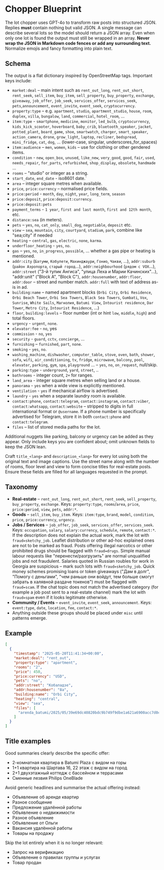 # Chopper Blueprint

The lot chopper uses GPT-4o to transform raw posts into structured JSON. Replies
**must** contain nothing but valid JSON. A single message can describe several
lots so the model should return a JSON array. Even when only one lot is found
the output must still be wrapped in an array. **Never wrap the JSON in Markdown
code fences or add any surrounding text.** Normalize emojis and fancy formatting into plain text.

## Schema
The output is a flat dictionary inspired by OpenStreetMap tags. Important keys include:

- `market:deal` – main intent such as `rent_out_long`, `rent_out_short`, `rent_seek`, `sell_item`, `buy_item`, `sell_property`, `buy_property`, `exchange`, `giveaway`, `job_offer`, `job_seek`, `services_offer`, `services_seek`, `pets`,`announcement`, `event_invite`, `event_seek`, `cryptocurrency`.
- `property:type` – e.g. `apartment`, `studio`, `apartment_studio`, `house`, `room`, `duplex`, `villa`, `bungalow`, `land`, `commercial`, `hotel_room`, ...
- `item:type` - `smartphone`, `medicine`, `monitor`, `led_bulb`, `cryptocurrency`, `kids_kick_scooter`, `hoverboard`, `baby_crib`, `bluetooth_speaker`, `jacket`, `potted_plant`, `board_game`, `shoe`, `smartwatch`, `charger`, `smart_speaker`, `action_camera`, `drone`, `grow_light`, `laptop`, `recliner`, `bedspread`, `mini_fridge`, `cat`, `dog`, ... (lower-case, singular, underscores_for_spaces)
- `item:audience` – `men`, `women`, `kids` – use for clothing or other gendered items.
- `condition` - `new`, `open_box`, `unused`, `like_new`, `very_good`, `good`, `fair`, `used`, `needs_repair`, `for_parts`, `refurbished`, `shop_display`, `obsolete`, `handmade` ... 
- `rooms` – "studio" or integer as a string.
- `start_date`, `end_date` - iso8601 date.`
- `area` – integer square metres when available.
- `price`, `price:currency` – normalised price fields.
- `price:period` - `month`, `day`, `night`, `year`, `long_term`, `season`
- `price:deposit`, `price:deposit:currency`.
- `price:deposit:pets`
- `payment_terms` - `1 year`, `first and last month`, `first and 12th month`, etc.
- `distance:sea` (in meters).
- `pets` – `yes`, `no`, `cat_only`, `small_dog`, `negotiable`, `deposit` etc.
- `view` – `sea`, `mountain`, `city`, `courtyard`, `stadium`, `park`, combine like "sea;city" if needed
- `heating` – `central`, `gas`, `electric`, `none`, `karma`.
- `underfloor_heating` - `yes`, `no`.
- `gas` – `yes`, `no`, `in_progress`, `possible`, ... whether a gas pipe or heating is mentioned.
- `addr:city` (`Батуми`, `Кобулети`, `Махинджаури`, `Гонио`, `Чакви`, ...), `addr:suburb` (`район Аэропорта`, `старый город`...), `addr:neighbourhood` (`рядом с VOX`...), `addr:street` ("3-й тупик Ангиса", "улица Леха и Марии Качинских"...), "addr:unit" ("Block A", "Block C"), `addr:housenumber`, `addr:floor`, `addr:door` – street and number match. `addr:full` with text of address as-is in ad.
- `building:name` – named apartment blocks (`Orbi City`, `Orbi Residence`, `Orbi Beach Tower`, `Orbi Sea Towers`, `Black Sea Towers`, `Gumbati`, `Vox`, `Sunrise`, `White Sails`, `Магнолия`, `Batumi View`, `Intourist residence`, `Dar Tower`, `Metro City`, `Intourist Residence`, ...)
- `floor`, `building:levels` – floor number (int or hint `low`, `middle`, `high`)  and total floors.
- `urgency` - `urgent`, `none`.
- `elevator:fee` - `no`, yes
- `commission` - `no`, `yes`
- `security` - `guard`, `cctv`, `concierge`, ...
- `furnishing` – `furnished`, `part`, `none`.
- `smoking` - `yes`, `no`.
- `washing_machine`, `dishwasher`, `computer_table`, `stove`, `oven`, `bath`, `shower`, `sofa`, `wifi`, `air_conditioning`, `tv`, `fridge`, `microwave`, `balcony`, `pool`, `elevator`, `parking`, `gym`, `spa`, `playground` ... – `yes`, `no`, `on_request`, null/skip.
- `parking:type` - `underground`, `yard`, `street`, ..
- `bathrooms` - integer count, `2+` for ranges.
- `land_area` - integer square metres when selling land or a house.
- `panorama` - `yes` when a wide view is explicitly mentioned.
- `ventilation` - `yes` if mechanical airflow is advertised.
- `laundry` - `yes` when a separate laundry room is available.
- `contact:phone`, `contact:telegram`, `contact:instagram`, `contact:viber`, `contact:whatsapp`, `contact:website` – stripped to digits in full international format or `@username`. If a phone number is specifically advertised for Telegram, store it in both `contact:phone` and `contact:telegram`.
- `files` – list of stored media paths for the lot.

Additional nuggets like parking, balcony or urgency can be added as they appear. Only include keys you are confident about; omit unknown fields to keep the JSON lean.

Craft `title_<lang>` and `description_<lang>` for every lot using both the original text and image captions. Use the street name along with the number of rooms, floor level and view to form concise titles for real-estate posts. Ensure these fields are filled for all languages requested in the prompt.

## Taxonomy
- **Real-estate** – `rent_out_long`, `rent_out_short`, `rent_seek`, `sell_property`, `buy_property`, `exchange`.
  Keys: `property:type`, `rooms`/`area`, `price`, `price:period`, `view`, `pets`, `addr:*`.
- **Goods** – `sell_item`, `buy_item`.
  Keys: `item:type`, `brand`, `model`, `condition`, `price`, `price:currency`, `urgency`.
- **Jobs / Services** – `job_offer`, `job_seek`, `services_offer`, `services_seek`.
  Keys: `occupation`, `salary`, `salary:currency`, `schedule`, `remote`, `contact:*`.
  If the description does not explain the actual work, mark the lot with
  `fraud=sketchy_job`. Leaflet distribution or other ad-hoc explained ones are not to be marked as fraud.
  Posts offering illegal narcotics or other prohibited drugs should be flagged with `fraud=drugs`.
  Simple manual labour requests like "перенести/разгрузить" are normal unqualified jobs and not fraudulent.
  Salaries quoted in Russian roubles for work in Georgia are suspicious – mark such lots with `fraud=sketchy_job`.
  Quick money schemes promising loans or token giveaways ("Дам в долг", "Помогу с деньгами", "чем раньше они войдут, тем больше смогут забрать в халявной раздаче токенов") must be flagged with `fraud=scam`.
  If the chat topic does not match the advertised category
  (for example a job post sent to a real-estate channel) mark the lot with
  `fraud=spam` even if it looks legitimate otherwise.
- **Community / Events** – `event_invite`, `event_seek`, `announcement`.
  Keys: `event:type`, `date`, `location`, `fee`, `contact:*`.
- Anything outside these groups should be placed under `misc` until patterns emerge.

## Example
```json
[
  {
    "timestamp": "2025-05-20T11:41:34+00:00",
    "market:deal": "rent_out",
    "property:type": "apartment",
    "rooms": "2",
    "price": 450,
    "price:currency": "USD",
    "pets": "no",
    "addr:street": "Кобаладзе",
    "addr:housenumber": "8а",
    "building:name": "Orbi City",
    "heating": "central",
    "view": "sea",
    "files": [
      "arenda_batumi/2025/05/39e69dc40820bdc9b749f9dbe1a621a6900acc7d0c9b7afc453c539c235d5341.jpg"
    ]
  }
]
```

## Title examples
Good summaries clearly describe the specific offer:

- 2-комнатная квартира в Batumi Plaza с видом на горы
- 1+1 квартира на Шартава 16, 22 этаж с видом на город
- 2+1 двухэтажный коттедж с бассейном и террасами
- Сменные лезвия Philips OneBlade

Avoid generic headlines and summarise the actual offering instead:

- Объявление об аренде квартир
- Разное сообщение
- Предложение удалённой работы
- Объявление о недвижимости
- Разное объявление
- Объявление от Ольги
- Вакансия удалённой работы
- Товары на продажу

Skip the lot entirely when it is no longer relevant:

- Запрос на верификацию
- Объявление о правилах группы и услугах
- Товар продан
